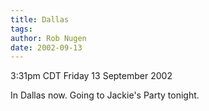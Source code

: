 ```yaml
---
title: Dallas
tags: 
author: Rob Nugen
date: 2002-09-13
---
```


<p class=date>3:31pm CDT Friday 13 September 2002</p>

<p>In Dallas now.  Going to Jackie's Party tonight.</p>
